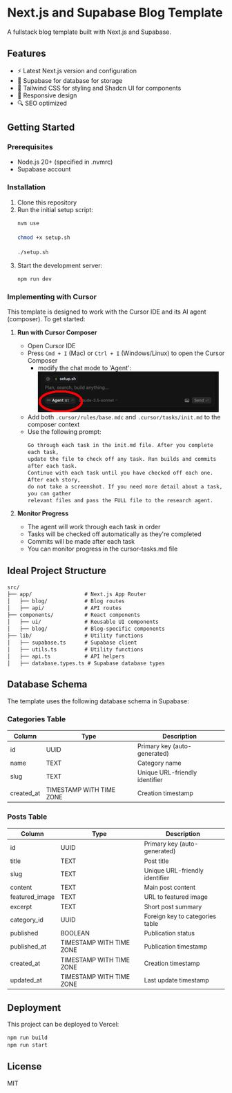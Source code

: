 # Next.js and Supabase Blog Template

A fullstack blog template built with Next.js and Supabase.

## Features

- ⚡️ Latest Next.js version and configuration
- 💾 Supabase for database for storage
- 🎨 Tailwind CSS for styling and Shadcn UI for components
- 📱 Responsive design
- 🔍 SEO optimized

## Getting Started

### Prerequisites

- Node.js 20+ (specified in .nvmrc)
- Supabase account

### Installation

1. Clone this repository
2. Run the initial setup script:
   ```bash
   nvm use

   chmod +x setup.sh

   ./setup.sh
   ```
3. Start the development server:
   ```bash
   npm run dev
   ```

### Implementing with Cursor

This template is designed to work with the Cursor IDE and its AI agent (composer). To get started:

1. **Run with Cursor Composer**
   - Open Cursor IDE
   - Press `Cmd + I` (Mac) or `Ctrl + I` (Windows/Linux) to open the Cursor Composer
     - modify the chat mode to 'Agent': ![screenshot](./agent_toggle.png)
   - Add both `.cursor/rules/base.mdc` and `.cursor/tasks/init.md` to the composer context
   - Use the following prompt:
     ```
     Go through each task in the init.md file. After you complete each task,
     update the file to check off any task. Run builds and commits after each task.
     Continue with each task until you have checked off each one. After each story,
     do not take a screenshot. If you need more detail about a task, you can gather
     relevant files and pass the FULL file to the research agent.
     ```

2. **Monitor Progress**
   - The agent will work through each task in order
   - Tasks will be checked off automatically as they're completed
   - Commits will be made after each task
   - You can monitor progress in the cursor-tasks.md file

## Ideal Project Structure

```
src/
├── app/                 # Next.js App Router
│   ├── blog/            # Blog routes
│   ├── api/             # API routes
├── components/          # React components
│   ├── ui/              # Reusable UI components
│   ├── blog/            # Blog-specific components
├── lib/                 # Utility functions
│   ├── supabase.ts      # Supabase client
│   ├── utils.ts         # Utility functions
│   ├── api.ts           # API helpers
│   ├── database.types.ts # Supabase database types
```

## Database Schema

The template uses the following database schema in Supabase:

### Categories Table

| Column     | Type                    | Description                    |
|------------|-------------------------|--------------------------------|
| id         | UUID                    | Primary key (auto-generated)   |
| name       | TEXT                    | Category name                  |
| slug       | TEXT                    | Unique URL-friendly identifier |
| created_at | TIMESTAMP WITH TIME ZONE| Creation timestamp             |

### Posts Table

| Column         | Type                    | Description                         |
|---------------|-------------------------|--------------------------------------|
| id            | UUID                    | Primary key (auto-generated)         |
| title         | TEXT                    | Post title                           |
| slug          | TEXT                    | Unique URL-friendly identifier       |
| content       | TEXT                    | Main post content                    |
| featured_image| TEXT                    | URL to featured image                |
| excerpt       | TEXT                    | Short post summary                   |
| category_id   | UUID                    | Foreign key to categories table      |
| published     | BOOLEAN                 | Publication status                   |
| published_at  | TIMESTAMP WITH TIME ZONE| Publication timestamp                |
| created_at    | TIMESTAMP WITH TIME ZONE| Creation timestamp                   |
| updated_at    | TIMESTAMP WITH TIME ZONE| Last update timestamp                |

## Deployment

This project can be deployed to Vercel:

```bash
npm run build
npm run start
```

## License

MIT